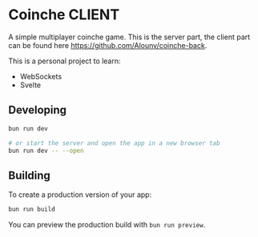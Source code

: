 # Coinche CLIENT

A simple multiplayer coinche game.
This is the server part, the client part can be found here https://github.com/Alounv/coinche-back.

This is a personal project to learn:
- WebSockets
- Svelte

## Developing

```bash
bun run dev

# or start the server and open the app in a new browser tab
bun run dev -- --open
```

## Building

To create a production version of your app:

```bash
bun run build
```

You can preview the production build with `bun run preview`.
